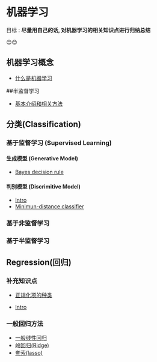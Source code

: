 # 机器学习

目标 : **尽量用自己的话, 对机器学习的相关知识点进行归纳总结**

😊😊





## 机器学习概念

* [什么是机器学习](机器学习的基本概念/pdf/README.pdf)



##半监督学习

- [基本介绍和相关方法](半监督学习/pdf/README.pdf)





## 分类(Classification)

### 基于监督学习 (Supervised Learning)

#### 生成模型 (Generative Model)

- [Bayes decision rule](分类/pdf/Bayes-decision-rule.pdf)

#### 判别模型 (Discrimitive Model)

- [Intro](分类/pdf/Intro-to-Discrimitive-Model.pdf)
- [Minimun-distance classifier](分类/pdf/minimun-distance-classifier.pdf)

### 基于非监督学习

### 基于半监督学习





## Regression(回归)

### 补充知识点

- [正规化项的种类](回归/pdf/Penalty-item.pdf)

- [Intro](回归/pdf/Intro-to-regression.pdf)



### 一般回归方法

- [一般线性回归](回归/pdf/general-regression.pdf)
- [岭回归(Ridge)](回归/pdf/Ridge.pdf)
- [套索(lasso)](回归/pdf/lasso.pdf)























